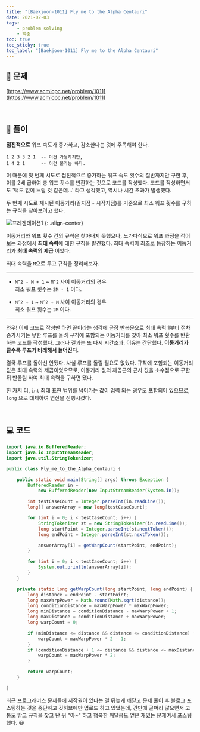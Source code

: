 ```yaml
---
title: "[Baekjoon-1011] Fly me to the Alpha Centauri"
date: 2021-02-03
tags:
    - problem solving
    - 백준
toc: true
toc_sticky: true
toc_label: "[Baekjoon-1011] Fly me to the Alpha Centauri"
---
```

## 📝 문제
[https://www.acmicpc.net/problem/1011](https://www.acmicpc.net/problem/1011)

<br>

## 🎯 풀이
**점진적으로** 워프 속도가 증가하고, 감소한다는 것에 주목해야 한다.

```
1 2 3 3 2 1  -- 이건 가능하지만,
1 4 2 1      -- 이건 불가능 하다.
```

이 때문에 첫 번째 시도로 점진적으로 증가하는 워프 속도 횟수의 절반까지만 구한 후, 
이를 2배 곱하여 총 워프 횟수를 반환하는 것으로 코드를 작성했다. 코드를 작성하면서도 
'택도 없이 느릴 것 같은데...' 라고 생각했고, 역시나 시간 초과가 발생했다.  
  
두 번째 시도로 제시된 이동거리(끝지점 - 시작지점)를 기준으로 최소 워프 횟수를 
구하는 규칙을 찾아보려고 했다. 

![프레젠테이션1](https://user-images.githubusercontent.com/37354145/106682154-3d0c0680-6605-11eb-9bac-198f37213aed.png)
{: .align-center}

이동거리와 워프 횟수 간의 규칙은 찾아내지 못했으나, 
노가다식으로 워프 과정을 적어보는 과정에서 **최대 속력**에 대한 규칙을 발견했다. 
최대 속력이 최초로 등장하는 이동거리가 **최대 속력의 제곱** 이었다.  
  
최대 속력을 `M`으로 두고 규칙을 정리해보자.  

---

- `M^2 - M + 1` ~ `M^2` 사이 이동거리의 경우  
    최소 워프 횟수는 `2M - 1` 이다.
    
- `M^2 + 1` ~ `M^2 + M` 사이 이동거리의 경우  
    최소 워프 횟수는 `2M` 이다.

---

와우! 이제 코드로 작성만 하면 끝이라는 생각에 
곧장 반복문으로 최대 속력 1부터 점차 증가시키는 무한 루프를 돌려 
규칙에 포함되는 이동거리를 찾아 최소 워프 횟수를 반환하는 코드를 작성했다. 
그러나 결과는 또 다시 시간초과. 이유는 간단했다. **이동거리가 클수록 루프가 비례해서 늘어진다**.  
  
결국 루프를 돌아선 안됐다. 사실 루프를 돌릴 필요도 없었다. 
규칙에 포함되는 이동거리 값은 최대 속력의 제곱이었으므로, 이동거리 값의 제곱근의 근사 값을 
소수점으로 구한 뒤 반올림 하여 최대 속력을 구하면 됐다.  
  
한 가지 더, `int` 최대 표현 범위를 넘어가는 값이 입력 되는 경우도 포함되어 있으므로, 
`long` 으로 대체하여 연산을 진행시켰다.

<br>

## 💻 코드
```java
import java.io.BufferedReader;
import java.io.InputStreamReader;
import java.util.StringTokenizer;

public class Fly_me_to_the_Alpha_Centauri {

    public static void main(String[] args) throws Exception {
        BufferedReader in = 
            new BufferedReader(new InputStreamReader(System.in));

        int testCaseCount = Integer.parseInt(in.readLine());
        long[] answerArray = new long[testCaseCount];

        for (int i = 0; i < testCaseCount; i++) {
            StringTokenizer st = new StringTokenizer(in.readLine());
            long startPoint = Integer.parseInt(st.nextToken());
            long endPoint = Integer.parseInt(st.nextToken());

            answerArray[i] = getWarpCount(startPoint, endPoint);
        }

        for (int i = 0; i < testCaseCount; i++) {
            System.out.println(answerArray[i]);
        }
    }

    private static long getWarpCount(long startPoint, long endPoint) {
        long distance = endPoint - startPoint;
        long maxWarpPower = Math.round(Math.sqrt(distance));
        long conditionDistance = maxWarpPower * maxWarpPower;
        long minDistance = conditionDistance - maxWarpPower + 1;
        long maxDistance = conditionDistance + maxWarpPower;
        long warpCount = 0;

        if (minDistance <= distance && distance <= conditionDistance) {
            warpCount = maxWarpPower * 2 - 1;
        }
        if (conditionDistance + 1 <= distance && distance <= maxDistance) {
            warpCount = maxWarpPower * 2;
        }

        return warpCount;
    }

}
```

최근 프로그래머스 문제들에 저작권이 있다는 걸 뒤늦게 깨닫고 문제 풀이 후 
블로그 포스팅하는 것을 중단하고 깃허브에만 업로드 하고 있었는데,
간만에 골머리 앓으면서 고통도 받고 규칙을 찾고 난 뒤 
"아~" 하고 행복한 깨달음도 얻은 재밌는 문제여서 포스팅 했다. 😆
